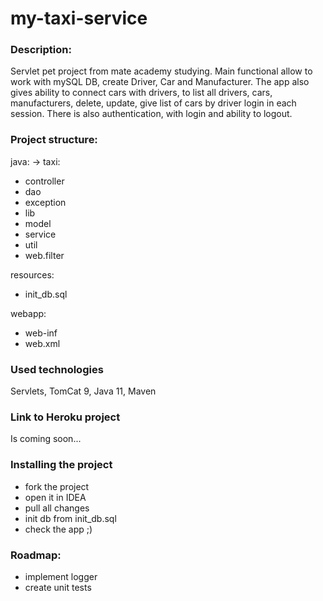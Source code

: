 # my-taxi-service
### Description:
Servlet pet project from mate academy
studying. Main functional allow to work
with mySQL DB, create Driver, Car and Manufacturer.
The app also gives ability to connect cars with drivers,
to list all drivers, cars, manufacturers, delete,
update, give list of cars by driver login in each
session. There is also authentication, with login and
ability to logout.
### Project structure:

java: -> taxi:
- controller
- dao
- exception
- lib
- model
- service
- util
- web.filter

resources: 
- init_db.sql

webapp: 
- web-inf
- web.xml
### Used technologies
Servlets, TomCat 9, Java 11, Maven
### Link to Heroku project
Is coming soon...
### Installing the project
- fork the project
- open it in IDEA
- pull all changes
- init db from init_db.sql
- check the app ;)
### Roadmap:
- implement logger
- create unit tests

